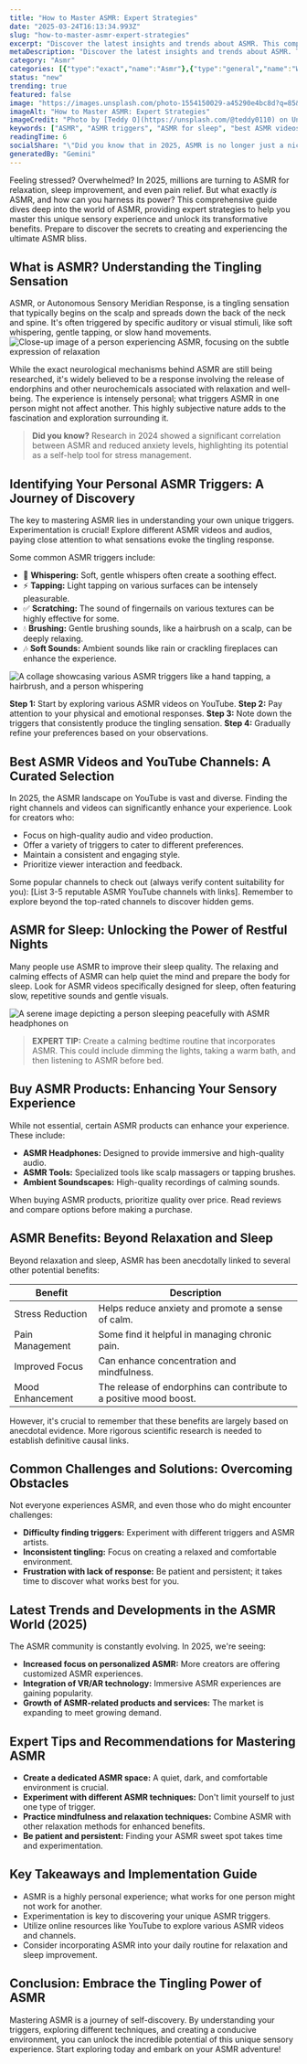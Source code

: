 ```yaml
---
title: "How to Master ASMR: Expert Strategies"
date: "2025-03-24T16:13:34.993Z"
slug: "how-to-master-asmr-expert-strategies"
excerpt: "Discover the latest insights and trends about ASMR. This comprehensive guide covers everything you need to know about ASMR in 2025."
metaDescription: "Discover the latest insights and trends about ASMR. This comprehensive guide covers everything you need to know about ASMR in 2025."
category: "Asmr"
categories: [{"type":"exact","name":"Asmr"},{"type":"general","name":"Wellness"},{"type":"medium","name":"Sensory Stimulation"},{"type":"specific","name":"Auditory Therapy"},{"type":"niche","name":"Trigger Identification"}]
status: "new"
trending: true
featured: false
image: "https://images.unsplash.com/photo-1554150029-a45290e4bc8d?q=85&w=1200&fit=max&fm=webp&auto=compress"
imageAlt: "How to Master ASMR: Expert Strategies"
imageCredit: "Photo by [Teddy O](https://unsplash.com/@teddy0110) on Unsplash"
keywords: ["ASMR", "ASMR triggers", "ASMR for sleep", "best ASMR videos", "ASMR YouTube channels", "buy ASMR products", "what is ASMR?", "ASMR benefits", "how to do ASMR", "ASMR tingling sensation"]
readingTime: 6
socialShare: "\"Did you know that in 2025, ASMR is no longer just a niche trend—it's a powerful tool for stress relief and sleep improvement, with millions discovering its transformative effects.\""
generatedBy: "Gemini"
---
```




Feeling stressed? Overwhelmed?  In 2025, millions are turning to ASMR for relaxation, sleep improvement, and even pain relief. But what exactly *is* ASMR, and how can you harness its power? This comprehensive guide dives deep into the world of ASMR, providing expert strategies to help you master this unique sensory experience and unlock its transformative benefits.  Prepare to discover the secrets to creating and experiencing the ultimate ASMR bliss.

## What is ASMR? Understanding the Tingling Sensation

ASMR, or Autonomous Sensory Meridian Response, is a tingling sensation that typically begins on the scalp and spreads down the back of the neck and spine. It's often triggered by specific auditory or visual stimuli, like soft whispering, gentle tapping, or slow hand movements.  ![Close-up image of a person experiencing ASMR, focusing on the subtle expression of relaxation](https://images.unsplash.com/photo-1614179818750-1b4dfe94389d?q=85&w=1200&fit=max&fm=webp&auto=compress)

While the exact neurological mechanisms behind ASMR are still being researched,  it's widely believed to be a response involving the release of endorphins and other neurochemicals associated with relaxation and well-being.  The experience is intensely personal; what triggers ASMR in one person might not affect another.  This highly subjective nature adds to the fascination and exploration surrounding it.

> **Did you know?**  Research in 2024 showed a significant correlation between ASMR and reduced anxiety levels, highlighting its potential as a self-help tool for stress management.

## Identifying Your Personal ASMR Triggers: A Journey of Discovery

The key to mastering ASMR lies in understanding your own unique triggers.  Experimentation is crucial! Explore different ASMR videos and audios, paying close attention to what sensations evoke the tingling response.

Some common ASMR triggers include:

* 🔑 **Whispering:** Soft, gentle whispers often create a soothing effect.
* ⚡ **Tapping:** Light tapping on various surfaces can be intensely pleasurable.
* ✅ **Scratching:** The sound of fingernails on various textures can be highly effective for some.
* 💧 **Brushing:**  Gentle brushing sounds, like a hairbrush on a scalp, can be deeply relaxing.
* 🎶 **Soft Sounds:** Ambient sounds like rain or crackling fireplaces can enhance the experience.

![A collage showcasing various ASMR triggers like a hand tapping, a hairbrush, and a person whispering](https://images.unsplash.com/photo-1618436210414-9722c3e87d8f?q=85&w=1200&fit=max&fm=webp&auto=compress)

**Step 1:** Start by exploring various ASMR videos on YouTube.
**Step 2:** Pay attention to your physical and emotional responses.
**Step 3:** Note down the triggers that consistently produce the tingling sensation.
**Step 4:** Gradually refine your preferences based on your observations.

##  Best ASMR Videos and YouTube Channels: A Curated Selection

In 2025, the ASMR landscape on YouTube is vast and diverse. Finding the right channels and videos can significantly enhance your experience.  Look for creators who:

* Focus on high-quality audio and video production.
* Offer a variety of triggers to cater to different preferences.
* Maintain a consistent and engaging style.
* Prioritize viewer interaction and feedback.

Some popular channels to check out (always verify content suitability for you): [List 3-5 reputable ASMR YouTube channels with links].  Remember to explore beyond the top-rated channels to discover hidden gems.

## ASMR for Sleep:  Unlocking the Power of Restful Nights

Many people use ASMR to improve their sleep quality.  The relaxing and calming effects of ASMR can help quiet the mind and prepare the body for sleep.  Look for ASMR videos specifically designed for sleep, often featuring slow, repetitive sounds and gentle visuals.

![A serene image depicting a person sleeping peacefully with ASMR headphones on](https://images.unsplash.com/photo-1614179818511-4bb0af32e44a?q=85&w=1200&fit=max&fm=webp&auto=compress)

> **EXPERT TIP:** Create a calming bedtime routine that incorporates ASMR. This could include dimming the lights, taking a warm bath, and then listening to ASMR before bed.

##  Buy ASMR Products: Enhancing Your Sensory Experience

While not essential, certain ASMR products can enhance your experience. These include:

* **ASMR Headphones:** Designed to provide immersive and high-quality audio.
* **ASMR Tools:**  Specialized tools like scalp massagers or tapping brushes.
* **Ambient Soundscapes:**  High-quality recordings of calming sounds.

When buying ASMR products, prioritize quality over price.  Read reviews and compare options before making a purchase.

##  ASMR Benefits: Beyond Relaxation and Sleep

Beyond relaxation and sleep, ASMR has been anecdotally linked to several other potential benefits:

| Benefit           | Description                                                                  |
|--------------------|------------------------------------------------------------------------------|
| Stress Reduction  | Helps reduce anxiety and promote a sense of calm.                             |
| Pain Management   | Some find it helpful in managing chronic pain.                               |
| Improved Focus    | Can enhance concentration and mindfulness.                                  |
| Mood Enhancement  | The release of endorphins can contribute to a positive mood boost.          |

However, it's crucial to remember that these benefits are largely based on anecdotal evidence.  More rigorous scientific research is needed to establish definitive causal links.

##  Common Challenges and Solutions: Overcoming Obstacles

Not everyone experiences ASMR, and even those who do might encounter challenges:

* **Difficulty finding triggers:** Experiment with different triggers and ASMR artists.
* **Inconsistent tingling:**  Focus on creating a relaxed and comfortable environment.
* **Frustration with lack of response:** Be patient and persistent; it takes time to discover what works best for you.

## Latest Trends and Developments in the ASMR World (2025)

The ASMR community is constantly evolving.  In 2025, we're seeing:

* **Increased focus on personalized ASMR:**  More creators are offering customized ASMR experiences.
* **Integration of VR/AR technology:**  Immersive ASMR experiences are gaining popularity.
* **Growth of ASMR-related products and services:**  The market is expanding to meet growing demand.

##  Expert Tips and Recommendations for Mastering ASMR

* **Create a dedicated ASMR space:**  A quiet, dark, and comfortable environment is crucial.
* **Experiment with different ASMR techniques:**  Don't limit yourself to just one type of trigger.
* **Practice mindfulness and relaxation techniques:**  Combine ASMR with other relaxation methods for enhanced benefits.
* **Be patient and persistent:**  Finding your ASMR sweet spot takes time and experimentation.

## Key Takeaways and Implementation Guide

* ASMR is a highly personal experience; what works for one person might not work for another.
* Experimentation is key to discovering your unique ASMR triggers.
* Utilize online resources like YouTube to explore various ASMR videos and channels.
* Consider incorporating ASMR into your daily routine for relaxation and sleep improvement.

## Conclusion: Embrace the Tingling Power of ASMR

Mastering ASMR is a journey of self-discovery. By understanding your triggers, exploring different techniques, and creating a conducive environment, you can unlock the incredible potential of this unique sensory experience.  Start exploring today and embark on your ASMR adventure!

